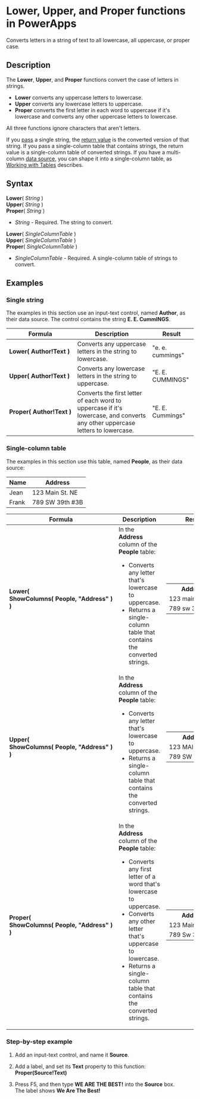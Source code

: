<properties
	pageTitle="PowerApps: Lower, Upper, and Proper functions"
	description="Reference information for the Lower, Upper, and Proper functions in PowerApps, including syntax and examples"
	services="powerapps"
	documentationCenter="na"
	authors="gregli-msft"
	manager="dwrede"
	editor=""
	tags=""/>

<tags
   ms.service="powerapps"
   ms.devlang="na"
   ms.topic="article"
   ms.tgt_pltfrm="na"
   ms.workload="na"
   ms.date="11/07/2015"
   ms.author="gregli"/>

# Lower, Upper, and Proper functions in PowerApps #

Converts letters in a string of text to all lowercase, all uppercase, or proper case.

## Description ##

The **Lower**, **Upper**, and **Proper** functions convert the case of letters in strings.
- **Lower** converts any uppercase letters to lowercase.
- **Upper** converts any lowercase letters to uppercase.
- **Proper** converts the first letter in each word to uppercase if it's lowercase and converts any other uppercase letters to lowercase.

All three functions ignore characters that aren't letters.

If you [pass](file-name.md) a single string, the [return value](file-name.md) is the converted version of that string.  If you pass a single-column table that contains strings, the return value is a single-column table of converted strings. If you have a multi-column [data source](file-name.md), you can shape it into a single-column table, as [Working with Tables](file-name.md) describes.

## Syntax ##

**Lower**( *String* )<br>**Upper**( *String* )<br>**Proper**( *String* )

- *String* - Required. The string to convert.

**Lower**( *SingleColumnTable* )<br>**Upper**( *SingleColumnTable* )<br>**Proper**( *SingleColumnTable* )

- *SingleColumnTable* - Required. A single-column table of strings to convert.

## Examples ##

### Single string ###
The examples in this section use an input-text control, named **Author**, as their data source. The control contains the string **E. E. CummINGS**.

| Formula | Description | Result |
|---------|-------------|--------|
| **Lower(&nbsp;Author!Text&nbsp;)** | Converts any uppercase letters in the string to lowercase. | "e. e. cummings" |
| **Upper(&nbsp;Author!Text&nbsp;)** | Converts any lowercase letters in the string to uppercase. | "E. E. CUMMINGS" |
| **Proper(&nbsp;Author!Text&nbsp;)** | Converts the first letter of each word to uppercase if it's lowercase, and converts any other uppercase letters to lowercase. | "E. E. Cummings" |

### Single-column table
The examples in this section use this table, named **People**, as their data source:

| Name  | Address |
|-------|---------|
| Jean  | 123 Main St. NE |
| Frank | 789 SW 39th #3B |

| Formula | Description | Result |
|---------|-------------|--------|
| **Lower( ShowColumns(&nbsp;People,&nbsp;"Address"&nbsp;) )** |  In the **Address** column of the **People** table:<br><ul><li>Converts any letter that's lowercase to uppercase.</li><li>Returns a single-column table that contains the converted strings.</li> | <table><tr><th>Address</th></tr><td>123&nbsp;main st.&nbsp;ne</td></tr><tr><td>789&nbsp;sw&nbsp;39th&nbsp;#3b</td></tr></table> |
| **Upper( ShowColumns(&nbsp;People,&nbsp;"Address"&nbsp;) )** | In the **Address** column of the **People** table:<br><ul><li>Converts any letter that's lowercase to uppercase.</li><li>Returns a single-column table that contains the converted strings.</li> | <table><tr><th>Address</th></tr><td>123&nbsp;MAIN ST.&nbsp;NE</td></tr><tr><td>789&nbsp;SW&nbsp;39th&nbsp;#3B</td></tr></table> |
| **Proper( ShowColumns(&nbsp;People,&nbsp;"Address"&nbsp;) )** | In the **Address** column of the **People** table:<br><ul><li>Converts any first letter of a word that's lowercase to uppercase.</li><li>Converts any other letter that's uppercase to lowercase.</li><li>Returns a single-column table that contains the converted strings.</li> | <table><tr><th>Address</th></tr><td>123&nbsp;Main St.&nbsp;Ne</td></tr><tr><td>789&nbsp;Sw&nbsp;39th&nbsp;#3b</td></tr></table> |

### Step-by-step example ###

1. Add an input-text control, and name it **Source**.

1. Add a label, and set its **Text** property to this function:<br>**Proper(Source!Text)**

1. Press F5, and then type **WE ARE THE BEST!** into the **Source** box.<br>The label shows **We Are The Best!**
